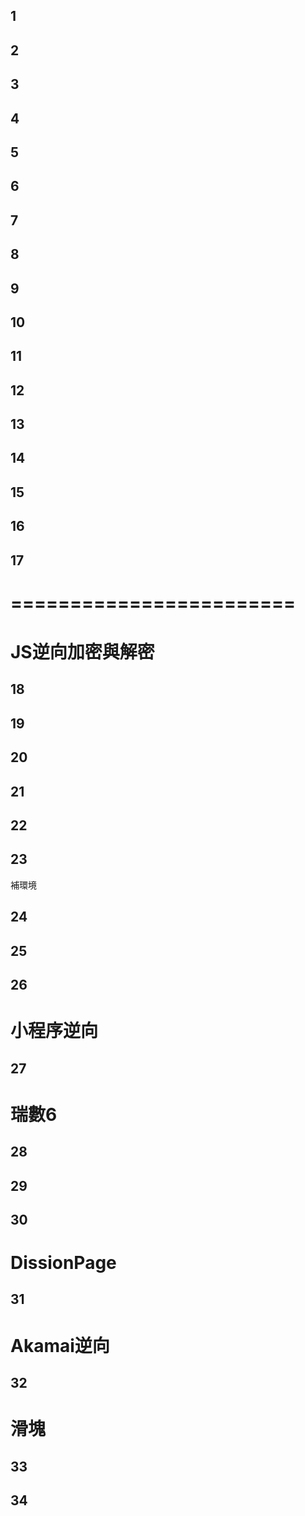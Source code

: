 ## 1

## 2

## 3

## 4

## 5

## 6

## 7

## 8

## 9

## 10

## 11

## 12

## 13

## 14

## 15

## 16

## 17

# ========================

# JS逆向加密與解密

## 18

## 19

## 20

## 21

## 22

## 23

補環境

## 24

## 25

## 26

# 小程序逆向

## 27



# 瑞數6

## 28

## 29

## 30

# DissionPage

## 31



# Akamai逆向

## 32

# 滑塊

## 33

## 34
